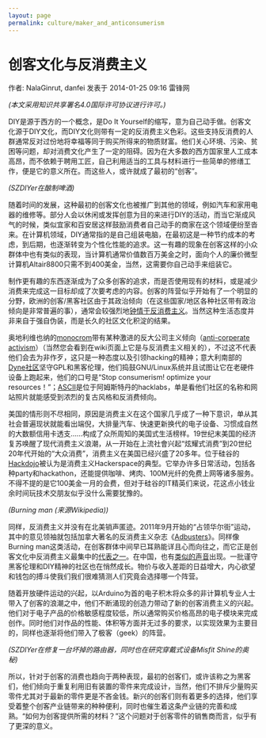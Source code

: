 ```yaml
---
layout: page
permalink: culture/maker_and_anticonsumerism
---
```


# 创客文化与反消费主义

作者: NalaGinrut, danfei 发表于 2014-01-25 09:16 雷锋网

_(本文采用知识共享署名4.0国际许可协议进行许可。)_

DIY是源于西方的一个概念，是Do It Yourself的缩写，意为自己动手做。创客文化源于DIY文化，而DIY文化则带有一定的反消费主义色彩。这些支持反消费的人群通常反对过份地将幸福等同于购买所得来的物质财富。他们关心环境、污染、贫困等问题，却对消费文化产生了一定的阻碍。因为在大多数的西方国家里人工成本高昂，而不依赖于聘用工匠，自己利用适当的工具与材料进行一些简单的修缮工作，便是它的意义所在。而这些人，或许就成了最初的“创客”。

  _(SZDIYer在酿制啤酒)_

随着时间的发展，这种最初的创客文化也被推广到其他的领域，例如汽车和家用电器的维修等。部分人会以休闲或发挥创意为目的来进行DIY的活动，而当它渐成风气的时候，类似宜家和百安居这样鼓励消费者自己动手的商家在这个领域便纷至沓来。在计算机领域，DIY通常指的是自己组装电脑，在最初这是一种节约成本的考虑，到后期，也逐渐转变为个性化性能的追求。这一有趣的现象在创客这样的小众群体中也有类似的表现，当计算机通常价值数百万美金之时，面向个人的廉价微型计算机Altair8800只需不到400美金，当然，这需要你自己动手来组装它。

制作更有趣的东西逐渐成为了众多创客的追求，而是否使用现有的材料，或是减少消费来完成这一目标却成了次要考虑的内容。创客的阵营似乎开始有了一个明显的分野，欧洲的创客/黑客社区由于其政治倾向（在这些国家/地区各种社区带有政治倾向是非常普遍的事），通常会较强烈地[钟情于反消费主义](http://www.digicult.it/digimag/issue-036/ludic-technology-hacker-space-festival/)。当然这种生活态度并非来自于强自伪装，而是长久的社区文化积淀的结果。

奥地利维也纳的[monocrom](https://en.wikipedia.org/wiki/Monochrom)带有某种激进的反大公司主义倾向（[anti-corperate activism](https://en.wikipedia.org/wiki/Anti-corporate_activism)）（当然您会看到在wiki页面上它是与反消费主义相关的），不过这不代表他们会去为非作歹，这只是一种态度以及引领hacking的精神；意大利南部的[Dyne社区](http://www.dyne.org/mission/)坚守GPL和黑客伦理，他们捣鼓GNU/Linux系统并且试图让它在老硬件设备上跑起来，他们的口号是“Stop consumerism! optimize your resources！”；[ASCII](http://scii.nl/)是位于阿姆斯特丹的hacklabs，单是看他们社区的名称和网站照片就能感受到浓烈的复古风格和反消费倾向。

美国的情形则不尽相同，原因是消费主义在这个国家几乎成了一种下意识，单从其社会普遍现状就能看出端倪，大排量汽车、快速更新换代的电子设备、习惯成自然的大数额信用卡透支……构成了众所周知的美国式生活榜样。19世纪末美国的经济复苏唤醒了现代消费主义浪潮，从一开始在上流社會兴起“炫耀式消费”到20世纪20年代开始的“大众消费”，消费主义在美国已经兴盛了20多年。位于硅谷的[Hackdojo](http://www.hackerdojo.com/)被认为是消费主义Hackerspace的典型。它举办许多日常活动，包括各种party和hackathon，还能提供咖啡、烤肉、100M光纤的免费上网等诸多服务。不得不提的是它100美金一月的会费，但对于硅谷的IT精英们来说，花这点小钱业余时间玩技术交朋友似乎没什么需要犹豫的。

  _(Burning man (来源Wikipedia))_

同样，反消费主义并没有在北美销声匿迹。2011年9月开始的“占领华尔街”运动，其中的意见领袖就包括加拿大著名的反消费主义杂志《[Adbusters](http://www.commercialappeal.com/news/2011/nov/29/magazine-branded-occupy-movement/?print=1)》。同样像Burning man这类活动，在创客群体中间早已耳熟能详且心而向往之，而它正是创客文化中反消费主义最集中的[代表之一](http://www.reuters.com/article/2011/09/05/us-burningman-idUSTRE78404F20110905)。在中国，也有[类似的声音](http://www.ftchinese.com/story/001009360)出现。一批谨守黑客伦理和DIY精神的社区也在悄然成长。物价与收入差距的日益增大，内心欲望和钱包的搏斗使我们我们很难猜测人们究竟会选择哪一个阵营。

随着开放硬件运动的兴起，以Arduino为首的电子积木将众多的非计算机专业人士带入了创客的浪潮之中，他们不断涌现的创造力带动了新的创客消费主义的兴起。他们对于电子产品的价格敏感程度较低，所以通常购买价格高昂的电子模块来完成创作。同时他们对作品的性能、体积等方面并无过多的要求，以实现效果为主要目的，同样也逐渐将他们带入了极客（geek）的阵营。

  _(SZDIYer在修复一台坏掉的路由器，同时也在研究穿戴式设备Misfit Shine的奥秘)_

所以，针对于创客的消费也趋向于两种表现，最初的创客们，或许该称之为黑客们，他们倾向于重复利用旧有装置的零件来完成设计，当然，他们不排斥少量购买零件尤其对于最新的零件更是不吝金钱。新兴的创客们则有着更多的选择，他们享受着整个创客产业链带来的种种便利，同时也催生着这条产业链的完善和成熟。“如何为创客提供所需的材料？”这个问题对于创客零件的销售商而言，似乎有了更深的意义。
